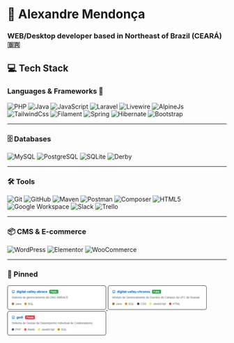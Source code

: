 # 🪪 Alexandre Mendonça
### WEB/Desktop developer based in Northeast of Brazil (CEARÁ) 🇧🇷

## 💻 Tech Stack

### **Languages & Frameworks 💎**
![PHP](https://img.shields.io/badge/-PHP-7a86b8?style=for-the-badge&logo=php&logoColor=white)
![Java](https://img.shields.io/badge/Java-ED8B00?style=for-the-badge&logo=openjdk&logoColor=white)
![JavaScript](https://img.shields.io/badge/JavaScript-F7DF1E?style=for-the-badge&logo=javascript&logoColor=white)
![Laravel](https://img.shields.io/badge/Laravel-f9322c?style=for-the-badge&logo=laravel&logoColor=white)
![Livewire](https://img.shields.io/badge/Livewire-fb70a9?style=for-the-badge&logo=livewire&logoColor=white)
![AlpineJs](https://img.shields.io/badge/AlpineJs-77c1d2?style=for-the-badge&logo=javascript&logoColor=white)
![TailwindCss](https://img.shields.io/badge/TailwindCss-38bdf8?style=for-the-badge&logo=tailwindcss&logoColor=white)
![Filament](https://img.shields.io/badge/Filament-eab308?style=for-the-badge&logo=laravel&logoColor=white)
![Spring](https://img.shields.io/badge/Spring-6DB33F?style=for-the-badge&logo=spring&logoColor=white)
![Hibernate](https://img.shields.io/badge/Hibernate-6DB33F?style=for-the-badge&logo=hibernate&logoColor=white)
![Bootstrap](https://img.shields.io/badge/Bootstrap-7952B3?style=for-the-badge&logo=bootstrap&logoColor=white)

---

### 🗄️ Databases
![MySQL](https://img.shields.io/badge/MySQL-3e6e93?style=for-the-badge&logo=mysql&logoColor=white)
![PostgreSQL](https://img.shields.io/badge/PostgreSQL-336791?style=for-the-badge&logo=postgresql&logoColor=white)
![SQLite](https://img.shields.io/badge/SQLite-003B57?style=for-the-badge&logo=sqlite&logoColor=white)
![Derby](https://img.shields.io/badge/Apache_Derby-5E7B8A?style=for-the-badge&logo=apache&logoColor=white)

---

### 🛠️ Tools
![Git](https://img.shields.io/badge/-Git-F1553A?style=for-the-badge&logo=git&logoColor=white)
![GitHub](https://img.shields.io/badge/-GitHub-000000?style=for-the-badge&logo=github&logoColor=white)
![Maven](https://img.shields.io/badge/Maven-C71A36?style=for-the-badge&logo=apachemaven&logoColor=white)
![Postman](https://img.shields.io/badge/Postman-FF6C37?style=for-the-badge&logo=postman&logoColor=white)
![Composer](https://img.shields.io/badge/Composer-8831d8?style=for-the-badge&logo=composer&logoColor=white)
![HTML5](https://img.shields.io/badge/HTML5-E34F26?style=for-the-badge&logo=html5&logoColor=white)
![Google Workspace](https://img.shields.io/badge/Google_Workspace-4285F4?style=for-the-badge&logo=google&logoColor=white)
![Slack](https://img.shields.io/badge/Slack-4A154B?style=for-the-badge&logo=slack&logoColor=white)
![Trello](https://img.shields.io/badge/Trello-0052CC?style=for-the-badge&logo=trello&logoColor=white)

---

### 📦 CMS & E-commerce  
![WordPress](https://img.shields.io/badge/WordPress-23282d?style=for-the-badge&logo=wordpress&logoColor=white)
![Elementor](https://img.shields.io/badge/Elementor-92003B?style=for-the-badge&logo=elementor&logoColor=white)
![WooCommerce](https://img.shields.io/badge/WooCommerce-96588A?style=for-the-badge&logo=woocommerce&logoColor=white)

---

### 📌 Pinned

<p align="left">
  <a href="https://github.com/falexandremc/digital-valley-abrace" target="_blank">
    <img src="https://github.com/falexandremc/falexandremc/raw/main/imagens/card-1.png" width="45%" />
  </a>
  <a href="https://github.com/falexandremc/digital-valley-chronos" target="_blank">
    <img src="https://github.com/falexandremc/falexandremc/raw/main/imagens/card-2.png" width="45%" />
  </a>
  <a href="https://github.com/falexandremc/gedi" target="_blank">
    <img src="https://github.com/falexandremc/falexandremc/raw/main/imagens/card-3.png" width="45%" />
  </a>
</p>
